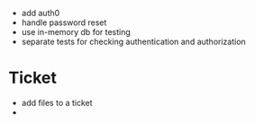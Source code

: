- add auth0
- handle password reset
- use in-memory db for testing
- separate tests for checking authentication and authorization

# Ticket
- add files to a ticket
- 
